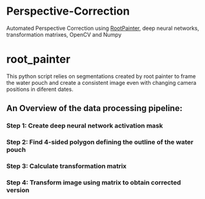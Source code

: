 # Perspective-Correction
Automated Perspective Correction using [RootPainter](https://github.com/Abe404/root_painter), deep neural networks, transformation matrixes, OpenCV and Numpy

# root_painter

This python script relies on segmentations created by root painter to frame the water pouch and create a consistent image even with changing camera positions in diferent dates. 


## An Overview of the data processing pipeline:

### Step 1: Create deep neural network activation mask

### Step 2: Find 4-sided polygon defining the outline of the water pouch

### Step 3: Calculate transformation matrix

### Step 4: Transform image using matrix to obtain corrected version

